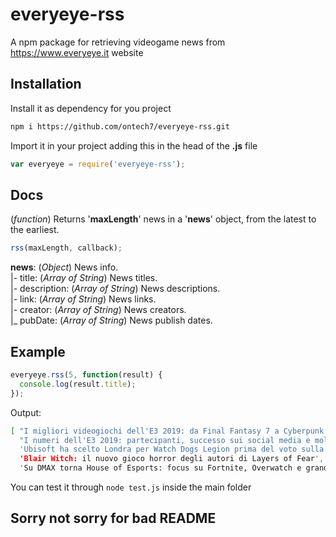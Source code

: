 # everyeye-rss
A npm package for retrieving videogame news from https://www.everyeye.it website

## Installation

Install it as dependency for you project

```bash
npm i https://github.com/ontech7/everyeye-rss.git
```

Import it in your project adding this in the head of the **.js** file

```javascript
var everyeye = require('everyeye-rss');
```

## Docs

(*function*) Returns '**maxLength**' news in a '**news**' object, from the latest to the earliest.

```javascript
rss(maxLength, callback);
```

**news**: (*Object*) News info.<br/>
|- title: (*Array of String*) News titles.<br/>
|- description: (*Array of String*) News descriptions.<br/>
|- link: (*Array of String*) News links.<br/>
|- creator: (*Array of String*) News creators.<br/>
|_ pubDate: (*Array of String*) News publish dates.<br/>

## Example

```javascript
everyeye.rss(5, function(result) {
  console.log(result.title);
});
```
Output:

```bash
[ "I migliori videogiochi dell'E3 2019: da Final Fantasy 7 a Cyberpunk 2077",
  "I numeri dell'E3 2019: partecipanti, successo sui social media e molto altro",
  'Ubisoft ha scelto Londra per Watch Dogs Legion prima del voto sulla Brexit',
  'Blair Witch: il nuovo gioco horror degli autori di Layers of Fear',
  'Su DMAX torna House of Esports: focus su Fortnite, Overwatch e grandi ospiti']
```

You can test it through `node test.js` inside the main folder

## Sorry not sorry for bad README
